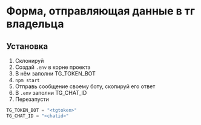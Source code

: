 # Форма, отправляющая данные в тг владельца

## Установка
1. Склонируй
2. Создай `.env` в корне проекта
3. В нём заполни TG_TOKEN_BOT
4. `npm start`
5. Отправь сообщение своему боту, скопируй его ответ
6. В `.env` заполни TG_CHAT_ID
7. Перезапусти

```python
TG_TOKEN_BOT = "<tgtoken>"
TG_CHAT_ID = "<chatid>"
```
